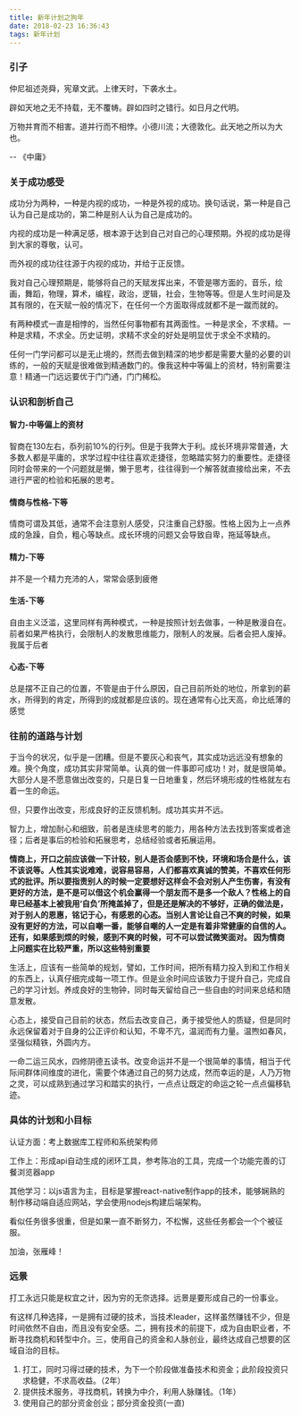 ```yaml
---
title: 新年计划之狗年
date: 2018-02-23 16:36:43
tags: 新年计划
---
```

### 引子

仲尼祖述尧舜，宪章文武。上律天时，下袭水土。

辟如天地之无不持载，无不覆帱。辟如四时之错行。如日月之代明。

万物并育而不相害。道并行而不相悖。小德川流；大德敦化。此天地之所以为大也。

-- 《中庸》

### 关于成功感受

成功分为两种，一种是内视的成功，一种是外视的成功。换句话说，第一种是自己认为自己是成功的，第二种是别人认为自己是成功的。

内视的成功是一种满足感，根本源于达到自己对自己的心理预期。外视的成功是得到大家的尊敬，认可。

而外视的成功往往源于内视的成功，并给于正反馈。

我对自己心理预期是，能够将自己的天赋发挥出来，不管是哪方面的，音乐，绘画，舞蹈，物理，算术，编程，政治，逻辑，社会，生物等等。但是人生时间是及其有限的，在天赋一般的情况下，在任何一个方面取得成就都不是一蹴而就的。

有两种模式一直是相悖的，当然任何事物都有其两面性。一种是求全，不求精。一种是求精，不求全。历史证明，求精不求全的好处是明显优于求全不求精的。

任何一门学问都可以是无止境的，然而去做到精深的地步都是需要大量的必要的训练的，一般的天赋是很难做到精通数门的。像我这种中等偏上的资材，特别需要注意！精通一门远远要优于门门通，门门稀松。

### 认识和剖析自己

#### 智力-中等偏上的资材

智商在130左右，忝列前10%的行列。但是于我弊大于利。成长环境非常普通，大多数人都是平庸的，求学过程中往往喜欢走捷径，忽略踏实努力的重要性。走捷径同时会带来的一个问题就是懒，懒于思考，往往得到一个解答就直接给出来，不去进行严密的检验和拓展的思考。

#### 情商与性格-下等

情商可谓及其低，通常不会注意别人感受，只注重自己舒服。性格上因为上一点养成的急躁，自负，粗心等缺点。成长环境的问题又会导致自卑，拖延等缺点。

#### 精力-下等

并不是一个精力充沛的人，常常会感到疲倦

#### 生活-下等

自由主义泛滥，这里同样有两种模式，一种是按照计划去做事，一种是散漫自在。前者如果严格执行，会限制人的发散思维能力，限制人的发展。后者会把人废掉。我属于后者

#### 心态-下等

总是摆不正自己的位置，不管是由于什么原因，自己目前所处的地位，所拿到的薪水，所得到的肯定，所得到的成就都是应该的。现在通常有心比天高，命比纸薄的感觉

### 往前的道路与计划

于当今的状况，似乎是一团糟。但是不要灰心和丧气，其实成功远远没有想象的难。换个角度，成功其实非常简单。认真的做一件事即可成功！对，就是很简单。大部分人是不愿意做出改变的，只是日复一日地重复，然后环境形成的性格就左右着一生的命运。

但，只要作出改变，形成良好的正反馈机制。成功其实并不远。

智力上，增加耐心和细致，前者是连续思考的能力，用各种方法去找到答案或者途径；后者是事后的检验和拓展思考，总结经验或者拓展运用。

**情商上，开口之前应该做一下计较，别人是否会感到不快，环境和场合是什么，该不该说等。人性其实说难难，说容易容易，人们都喜欢真诚的赞美，不喜欢任何形式的批评。所以要指责别人的时候一定要想好这样会不会对别人产生伤害，有没有更好的方法，是不是可以借这个机会赢得一个朋友而不是多一个敌人？性格上的自卑已经基本上被我用‘自负’所掩盖掉了，但是还是解决的不够好，正确的做法是，对于别人的恩惠，铭记于心，有感恩的心态。当别人言论让自己不爽的时候，如果没有更好的方法，可以自嘲一番，能够自嘲的人一定是有着非常健康的自信的人。还有，如果感到烦的时候，感到不爽的时候，可不可以尝试微笑面对。
因为情商上问题实在比较严重，所以这些特别重要**

生活上，应该有一些简单的规划，譬如，工作时间，把所有精力投入到和工作相关的东西上，认真仔细完成每一项工作。但是业余时间应该致力于提升自己，完成自己的学习计划。养成良好的生物钟，同时每天留给自己一些自由的时间来总结和随意发散。

心态上，接受自己目前的状态，然后去改变自己，勇于接受他人的质疑，但是同时永远保留着对于自身的公正评价和认知，不卑不亢，温润而有力量。温煦如春风，坚强似精铁，外圆内方。

一命二运三风水，四修阴德五读书。改变命运并不是一个很简单的事情，相当于代际间群体间维度的进化，需要个体通过自己的努力达成，然而幸运的是，人乃万物之灵，可以成熟到通过学习和踏实的执行，一点点让既定的命运之轮一点点偏移轨迹。

### 具体的计划和小目标

认证方面：考上数据库工程师和系统架构师

工作上：形成api自动生成的闭环工具，参考陈冶的工具，完成一个功能完善的订餐浏览器app

其他学习：以js语言为主，目标是掌握react-native制作app的技术，能够娴熟的制作移动端自适应网站，学会使用nodejs构建后端架构。

看似任务很多很重，但是如果一直不断努力，不松懈，这些任务都会一个个被征服。

加油，张雁峰！

### 远景

打工永远只能是权宜之计，因为穷的无奈选择。远景是要形成自己的一份事业。

有这样几种选择，一是拥有过硬的技术，当技术leader，这样虽然赚钱不少，但是时间依然不自由，而且没有安全感。二，拥有技术的前提下，成为自由职业者，不断寻找商机和转型中介。三，使用自己的资金和人脉创业，最终达成自己想要的区域自治的目标。

1. 打工，同时习得过硬的技术，为下一个阶段做准备技术和资金；此阶段投资只求稳健，不求高收益。（2年）
2. 提供技术服务，寻找商机，转换为中介，利用人脉赚钱。（1年）
3. 使用自己的部分资金创业；部分资金投资(一直)
